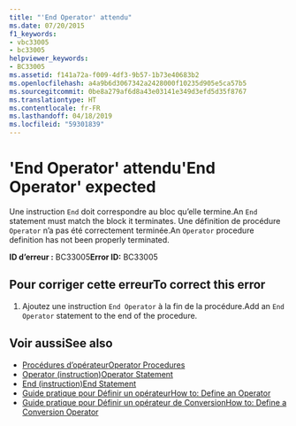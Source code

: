 ```yaml
---
title: "'End Operator' attendu"
ms.date: 07/20/2015
f1_keywords:
- vbc33005
- bc33005
helpviewer_keywords:
- BC33005
ms.assetid: f141a72a-f009-4df3-9b57-1b73e40683b2
ms.openlocfilehash: a4a9b6d3067342a2428000f10235d905e5ca57b5
ms.sourcegitcommit: 0be8a279af6d8a43e03141e349d3efd5d35f8767
ms.translationtype: HT
ms.contentlocale: fr-FR
ms.lasthandoff: 04/18/2019
ms.locfileid: "59301839"
---
```

# <a name="end-operator-expected"></a><span data-ttu-id="42dbe-102">'End Operator' attendu</span><span class="sxs-lookup"><span data-stu-id="42dbe-102">'End Operator' expected</span></span>
<span data-ttu-id="42dbe-103">Une instruction `End` doit correspondre au bloc qu’elle termine.</span><span class="sxs-lookup"><span data-stu-id="42dbe-103">An `End` statement must match the block it terminates.</span></span> <span data-ttu-id="42dbe-104">Une définition de procédure `Operator` n’a pas été correctement terminée.</span><span class="sxs-lookup"><span data-stu-id="42dbe-104">An `Operator` procedure definition has not been properly terminated.</span></span>  
  
 <span data-ttu-id="42dbe-105">**ID d’erreur :** BC33005</span><span class="sxs-lookup"><span data-stu-id="42dbe-105">**Error ID:** BC33005</span></span>  
  
## <a name="to-correct-this-error"></a><span data-ttu-id="42dbe-106">Pour corriger cette erreur</span><span class="sxs-lookup"><span data-stu-id="42dbe-106">To correct this error</span></span>  
  
1. <span data-ttu-id="42dbe-107">Ajoutez une instruction `End Operator` à la fin de la procédure.</span><span class="sxs-lookup"><span data-stu-id="42dbe-107">Add an `End Operator` statement to the end of the procedure.</span></span>  
  
## <a name="see-also"></a><span data-ttu-id="42dbe-108">Voir aussi</span><span class="sxs-lookup"><span data-stu-id="42dbe-108">See also</span></span>

- [<span data-ttu-id="42dbe-109">Procédures d’opérateur</span><span class="sxs-lookup"><span data-stu-id="42dbe-109">Operator Procedures</span></span>](../../visual-basic/programming-guide/language-features/procedures/operator-procedures.md)
- [<span data-ttu-id="42dbe-110">Operator (instruction)</span><span class="sxs-lookup"><span data-stu-id="42dbe-110">Operator Statement</span></span>](../../visual-basic/language-reference/statements/operator-statement.md)
- [<span data-ttu-id="42dbe-111">End (instruction)</span><span class="sxs-lookup"><span data-stu-id="42dbe-111">End Statement</span></span>](../../visual-basic/language-reference/statements/end-statement.md)
- [<span data-ttu-id="42dbe-112">Guide pratique pour Définir un opérateur</span><span class="sxs-lookup"><span data-stu-id="42dbe-112">How to: Define an Operator</span></span>](../../visual-basic/programming-guide/language-features/procedures/how-to-define-an-operator.md)
- [<span data-ttu-id="42dbe-113">Guide pratique pour Définir un opérateur de Conversion</span><span class="sxs-lookup"><span data-stu-id="42dbe-113">How to: Define a Conversion Operator</span></span>](../../visual-basic/programming-guide/language-features/procedures/how-to-define-a-conversion-operator.md)
